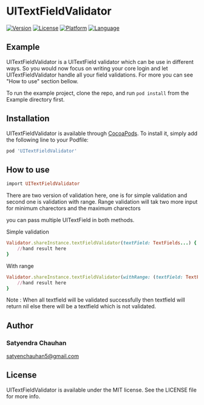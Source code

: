 # UITextFieldValidator

[![Version](https://img.shields.io/cocoapods/v/UITextFieldValidator.svg?style=flat)](http://cocoapods.org/pods/UITextFieldValidator)
[![License](https://img.shields.io/cocoapods/l/UITextFieldValidator.svg?style=flat)](https://github.com/satyerncareer/UITextFieldValidator/blob/master/LICENSE)
[![Platform](https://img.shields.io/cocoapods/p/UITextFieldValidator.svg?style=flat)](http://cocoapods.org/pods/UITextFieldValidator)
[![Language](https://img.shields.io/badge/language-swift%204-green.svg)](https://alamofire.github.io/Alamofire)
## Example
UITextFieldValidator is a UITextField validator which can be use in different ways. So you would now focus on writing your core login and let UITextFieldValidator handle all your field validations. For more you can see "How to use" section bellow.

To run the example project, clone the repo, and run `pod install` from the Example directory first.


## Installation

UITextFieldValidator is available through [CocoaPods](http://cocoapods.org). To install
it, simply add the following line to your Podfile:

```ruby
pod 'UITextFieldValidator'
```
## How to use
```ruby
import UITextFieldValidator
```
There are two version of validation here, one is for simple validation and second one is validation with range. Range validation will tak two more input for minimum charectors and the maximum charectors

you can pass multiple UITextField in both methods.

Simple validation


```ruby
Validator.shareInstance.textFieldValidator(textField: TextFields...) { (textField, isSuccess) in
    //hand result here
}
```
With range

```ruby
Validator.shareInstance.textFieldValidator(withRange: (textField: TextFields..., minRange: 0, maxRange: 50)) { (textField, isSuccess) in
    //hand result here
}
```
Note :  When all textfield will be validated successfully then textfield will return nil else there will be a textfield which is not validated.

## Author
### Satyendra Chauhan
satyenchauhan5@gmail.com

## License

UITextFieldValidator is available under the MIT license. See the LICENSE file for more info.
